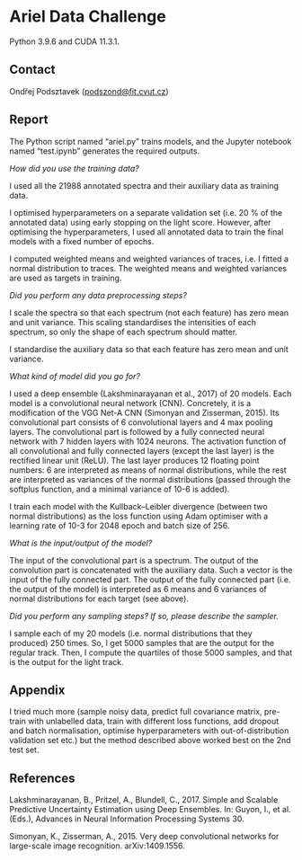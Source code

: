 # Ariel Data Challenge

Python 3.9.6 and CUDA 11.3.1.

## Contact

Ondřej Podsztavek (podszond@fit.cvut.cz)

## Report

The Python script named “ariel.py” trains models, and the Jupyter notebook named “test.ipynb” generates the required outputs.

*How did you use the training data?*

I used all the 21988 annotated spectra and their auxiliary data as training data.

I optimised hyperparameters on a separate validation set (i.e. 20 % of the annotated data) using early stopping on the light score.
However, after optimising the hyperparameters, I used all annotated data to train the final models with a fixed number of epochs.

I computed weighted means and weighted variances of traces, i.e. I fitted a normal distribution to traces.
The weighted means and weighted variances are used as targets in training.

*Did you perform any data preprocessing steps?*

I scale the spectra so that each spectrum (not each feature) has zero mean and unit variance.
This scaling standardises the intensities of each spectrum, so only the shape of each spectrum should matter.

I standardise the auxiliary data so that each feature has zero mean and unit variance.

*What kind of model did you go for?*

I used a deep ensemble (Lakshminarayanan et al., 2017) of 20 models.
Each model is a convolutional neural network (CNN).
Concretely, it is a modification of the VGG Net-A CNN (Simonyan and Zisserman, 2015).
Its convolutional part consists of 6 convolutional layers and 4 max pooling layers.
The convolutional part is followed by a fully connected neural network with 7 hidden layers with 1024 neurons.
The activation function of all convolutional and fully connected layers (except the last layer) is the rectified linear unit (ReLU).
The last layer produces 12 floating point numbers:
6 are interpreted as means of normal distributions, while the rest are interpreted as variances of the normal distributions (passed through the softplus function, and a minimal variance of 10-6 is added).

I train each model with the Kullback–Leibler divergence (between two normal distributions) as the loss function using Adam optimiser with a learning rate of 10-3 for 2048 epoch and batch size of 256.

*What is the input/output of the model?*

The input of the convolutional part is a spectrum.
The output of the convolution part is concatenated with the auxiliary data.
Such a vector is the input of the fully connected part.
The output of the fully connected part (i.e. the output of the model) is interpreted as 6 means and 6 variances of normal distributions for each target (see above).

*Did you perform any sampling steps? If so, please describe the sampler.*

I sample each of my 20 models (i.e. normal distributions that they produced) 250 times.
So, I get 5000 samples that are the output for the regular track.
Then, I compute the quartiles of those 5000 samples, and that is the output for the light track.

## Appendix

I tried much more (sample noisy data, predict full covariance matrix, pre-train with unlabelled data, train with different loss functions, add dropout and batch normalisation, optimise hyperparameters with out-of-distribution validation set etc.) but the method described above worked best on the 2nd test set.

## References

Lakshminarayanan, B., Pritzel, A., Blundell, C., 2017. Simple and Scalable Predictive Uncertainty Estimation using Deep Ensembles. In: Guyon, I., et al. (Eds.), Advances in Neural Information Processing Systems 30.

Simonyan, K., Zisserman, A., 2015. Very deep convolutional networks for large-scale image recognition. arXiv:1409.1556.
